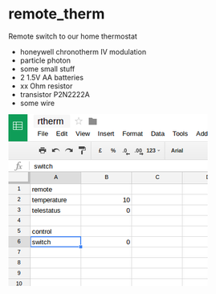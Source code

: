 # remote_therm

Remote switch to our home thermostat


* honeywell chronotherm IV modulation
* particle photon
* some small stuff
 * 2 1.5V AA batteries
 * xx Ohm resistor
 * transistor P2N2222A
 * some wire

![sheet](doc/rtherm_sheet.png)
